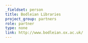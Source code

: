 ```yaml
---
_fieldset: person
title: Bodleian Libraries
project_group: partners
role: partner
type: none
link: http://www.bodleian.ox.ac.uk/
---
```

